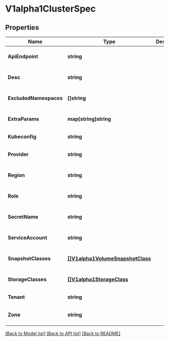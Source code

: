 # V1alpha1ClusterSpec

## Properties
Name | Type | Description | Notes
------------ | ------------- | ------------- | -------------
**ApiEndpoint** | **string** |  | [optional] [default to null]
**Desc** | **string** |  | [optional] [default to null]
**ExcludedNamespaces** | **[]string** |  | [optional] [default to null]
**ExtraParams** | **map[string]string** |  | [optional] [default to null]
**Kubeconfig** | **string** |  | [default to null]
**Provider** | **string** |  | [optional] [default to null]
**Region** | **string** |  | [optional] [default to null]
**Role** | **string** |  | [optional] [default to null]
**SecretName** | **string** |  | [optional] [default to null]
**ServiceAccount** | **string** |  | [optional] [default to null]
**SnapshotClasses** | [**[]V1alpha1VolumeSnapshotClass**](v1alpha1.VolumeSnapshotClass.md) |  | [optional] [default to null]
**StorageClasses** | [**[]V1alpha1StorageClass**](v1alpha1.StorageClass.md) |  | [optional] [default to null]
**Tenant** | **string** |  | [default to null]
**Zone** | **string** |  | [optional] [default to null]

[[Back to Model list]](../README.md#documentation-for-models) [[Back to API list]](../README.md#documentation-for-api-endpoints) [[Back to README]](../README.md)


